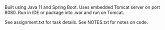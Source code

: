 Built using Java 11 and Spring Boot. Uses embedded Tomcat server on port 8080. Run in IDE or package into .war and run on Tomcat.

See assignment.txt for task details. See NOTES.txt for notes on code.